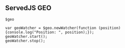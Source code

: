 ## ServedJS GEO

    $geo

    var geoWatcher = $geo.newWatcher(function (position) {console.log("Position: ", position);});
    geoWatcher.start();
    geoWatcher.stop();
